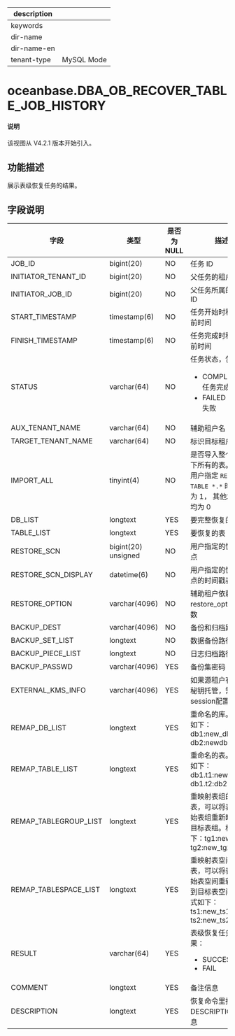 |description||
|---|---|
|keywords||
|dir-name||
|dir-name-en||
|tenant-type|MySQL Mode|

# oceanbase.DBA_OB_RECOVER_TABLE_JOB_HISTORY

<main id="notice" type='explain'>
  <h4>说明</h4>
  <p>该视图从 V4.2.1 版本开始引入。</p>
</main>

## 功能描述

展示表级恢复任务的结果。

## 字段说明

| **字段** | **类型** | **是否为 NULL** | **描述** |
| --- | --- | --- | --- |
| JOB_ID | bigint(20) | NO | 任务 ID |
| INITIATOR_TENANT_ID | bigint(20) | NO | 父任务的租户 ID |
| INITIATOR_JOB_ID | bigint(20) | NO | 父任务所属的 JOB ID |
| START_TIMESTAMP | timestamp(6) | NO | 任务开始时租户当前时间 |
| FINISH_TIMESTAMP | timestamp(6) | NO | 任务完成时租户当前时间 |
| STATUS | varchar(64) | NO | 任务状态，包含：<ul><li>COMPLETED：任务完成 </li><li>FAILED：任务失败 </li></ul> |
| AUX_TENANT_NAME | varchar(64) | NO | 辅助租户名 |
| TARGET_TENANT_NAME | varchar(64) | NO | 标识目标租户名 |
| IMPORT_ALL | tinyint(4) | NO | 是否导入整个租户下所有的表。仅当用户指定 `RECOVER TABLE *.*` 时，该值为 1， 其他场景值均为 0 |
| DB_LIST | longtext | YES | 要完整恢复的库 |
| TABLE_LIST | longtext | YES | 要恢复的表 |
| RESTORE_SCN | bigint(20) unsigned | NO | 用户指定的恢复位点 |
| RESTORE_SCN_DISPLAY | datetime(6) | NO | 用户指定的恢复位点的时间戳表示 |
| RESTORE_OPTION | varchar(4096) | NO | 辅助租户依赖的 restore_option 参数 |
| BACKUP_DEST | varchar(4096) | NO | 备份和归档路径 |
| BACKUP_SET_LIST | longtext | NO | 数据备份路径 |
| BACKUP_PIECE_LIST | longtext | NO | 日志归档路径 |
| BACKUP_PASSWD | varchar(4096) | YES | 备份集密码 |
| EXTERNAL_KMS_INFO | varchar(4096) | YES | 如果源租户有设置秘钥托管，需通过session配置此项。 |
| REMAP_DB_LIST | longtext | YES | 重命名的库。格式如下：db1:new_db1, db2:newdb2 |
| REMAP_TABLE_LIST | longtext | YES | 重命名的表。格式如下：db1.t1:new_t1, db1.t2:db2.new_t2 |
| REMAP_TABLEGROUP_LIST | longtext | YES | 重映射表组的列表，可以将表从原始表组重新映射到目标表组。格式如下：tg1:new_tg1, tg2:new_tg2 |
| REMAP_TABLESPACE_LIST | longtext | YES | 重映射表空间的列表，可以将表从原始表空间重新映射到目标表空间。格式如下：ts1:new_ts1, ts2:new_ts2 |
| RESULT | varchar(64) | YES | 表级恢复任务的结果：<ul><li>SUCCESS  </li><li>FAIL </li></ul> |
| COMMENT | longtext | YES | 备注信息 |
| DESCRIPTION | longtext | YES | 恢复命令里指定的 DESCRIPTION 信息 |
